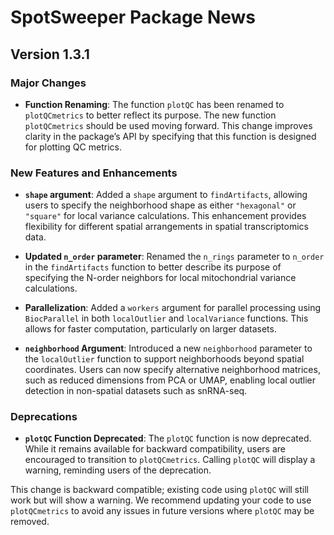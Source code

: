 # SpotSweeper Package News

## Version 1.3.1

### Major Changes
- **Function Renaming**: The function `plotQC` has been renamed to `plotQCmetrics` to better reflect its purpose. The new function `plotQCmetrics` should be used moving forward. This change improves clarity in the package’s API by specifying that this function is designed for plotting QC metrics.


### New Features and Enhancements
- **`shape` argument**: Added a `shape` argument to `findArtifacts`, allowing users to specify the neighborhood shape as either `"hexagonal"` or `"square"` for local variance calculations. This enhancement provides flexibility for different spatial arrangements in spatial transcriptomics data.

- **Updated `n_order` parameter**: Renamed the `n_rings` parameter to `n_order` in the `findArtifacts` function to better describe its purpose of specifying the N-order neighbors for local mitochondrial variance calculations.

- **Parallelization**: Added a `workers` argument for parallel processing using `BiocParallel` in both `localOutlier` and `localVariance` functions. This allows for faster computation, particularly on larger datasets.

- **`neighborhood` Argument**: Introduced a new `neighborhood` parameter to the `localOutlier` function to support neighborhoods beyond spatial coordinates. Users can now specify alternative neighborhood matrices, such as reduced dimensions from PCA or UMAP, enabling local outlier detection in non-spatial datasets such as snRNA-seq.


### Deprecations
- **`plotQC` Function Deprecated**: The `plotQC` function is now deprecated. While it remains available for backward compatibility, users are encouraged to transition to `plotQCmetrics`. Calling `plotQC` will display a warning, reminding users of the deprecation.

This change is backward compatible; existing code using `plotQC` will still work but will show a warning. We recommend updating your code to use `plotQCmetrics` to avoid any issues in future versions where `plotQC` may be removed.
